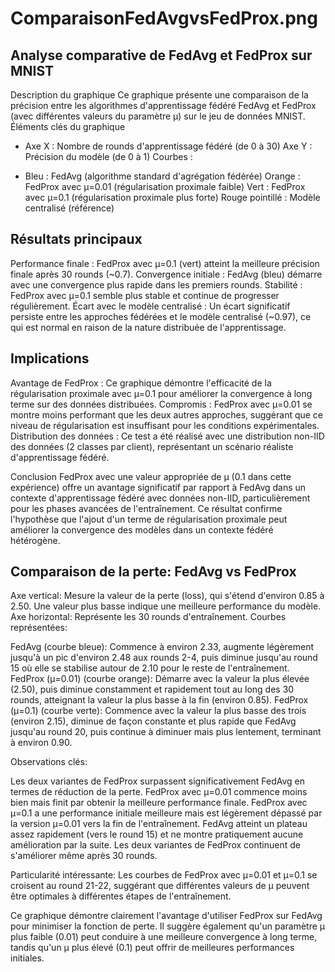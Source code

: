 # ComparaisonFedAvgvsFedProx.png

 ## Analyse comparative de FedAvg et FedProx sur MNIST
Description du graphique
Ce graphique présente une comparaison de la précision entre les algorithmes d'apprentissage fédéré FedAvg et FedProx (avec différentes valeurs du paramètre μ) sur le jeu de données MNIST.
Éléments clés du graphique

* Axe X : Nombre de rounds d'apprentissage fédéré (de 0 à 30)
Axe Y : Précision du modèle (de 0 à 1)
Courbes :

* Bleu : FedAvg (algorithme standard d'agrégation fédérée)
Orange : FedProx avec μ=0.01 (régularisation proximale faible)
Vert : FedProx avec μ=0.1 (régularisation proximale plus forte)
Rouge pointillé : Modèle centralisé (référence)



## Résultats principaux

Performance finale : FedProx avec μ=0.1 (vert) atteint la meilleure précision finale après 30 rounds (~0.7).
Convergence initiale : FedAvg (bleu) démarre avec une convergence plus rapide dans les premiers rounds.
Stabilité : FedProx avec μ=0.1 semble plus stable et continue de progresser régulièrement.
Écart avec le modèle centralisé : Un écart significatif persiste entre les approches fédérées et le modèle centralisé (~0.97), ce qui est normal en raison de la nature distribuée de l'apprentissage.

## Implications

Avantage de FedProx : Ce graphique démontre l'efficacité de la régularisation proximale avec μ=0.1 pour améliorer la convergence à long terme sur des données distribuées.
Compromis : FedProx avec μ=0.01 se montre moins performant que les deux autres approches, suggérant que ce niveau de régularisation est insuffisant pour les conditions expérimentales.
Distribution des données : Ce test a été réalisé avec une distribution non-IID des données (2 classes par client), représentant un scénario réaliste d'apprentissage fédéré.

Conclusion
FedProx avec une valeur appropriée de μ (0.1 dans cette expérience) offre un avantage significatif par rapport à FedAvg dans un contexte d'apprentissage fédéré avec données non-IID, particulièrement pour les phases avancées de l'entraînement. Ce résultat confirme l'hypothèse que l'ajout d'un terme de régularisation proximale peut améliorer la convergence des modèles dans un contexte fédéré hétérogène.

## Comparaison de la perte: FedAvg vs FedProx

Axe vertical: Mesure la valeur de la perte (loss), qui s'étend d'environ 0.85 à 2.50. Une valeur plus basse indique une meilleure performance du modèle.
Axe horizontal: Représente les 30 rounds d'entraînement.
Courbes représentées:

FedAvg (courbe bleue): Commence à environ 2.33, augmente légèrement jusqu'à un pic d'environ 2.48 aux rounds 2-4, puis diminue jusqu'au round 15 où elle se stabilise autour de 2.10 pour le reste de l'entraînement.
FedProx (μ=0.01) (courbe orange): Démarre avec la valeur la plus élevée (2.50), puis diminue constamment et rapidement tout au long des 30 rounds, atteignant la valeur la plus basse à la fin (environ 0.85).
FedProx (μ=0.1) (courbe verte): Commence avec la valeur la plus basse des trois (environ 2.15), diminue de façon constante et plus rapide que FedAvg jusqu'au round 20, puis continue à diminuer mais plus lentement, terminant à environ 0.90.


Observations clés:

Les deux variantes de FedProx surpassent significativement FedAvg en termes de réduction de la perte.
FedProx avec μ=0.01 commence moins bien mais finit par obtenir la meilleure performance finale.
FedProx avec μ=0.1 a une performance initiale meilleure mais est légèrement dépassé par la version μ=0.01 vers la fin de l'entraînement.
FedAvg atteint un plateau assez rapidement (vers le round 15) et ne montre pratiquement aucune amélioration par la suite.
Les deux variantes de FedProx continuent de s'améliorer même après 30 rounds.


Particularité intéressante: Les courbes de FedProx avec μ=0.01 et μ=0.1 se croisent au round 21-22, suggérant que différentes valeurs de μ peuvent être optimales à différentes étapes de l'entraînement.

Ce graphique démontre clairement l'avantage d'utiliser FedProx sur FedAvg pour minimiser la fonction de perte. Il suggère également qu'un paramètre μ plus faible (0.01) peut conduire à une meilleure convergence à long terme, tandis qu'un μ plus élevé (0.1) peut offrir de meilleures performances initiales.